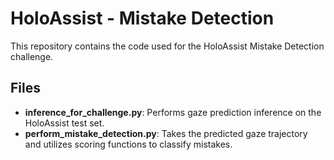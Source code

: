 # HoloAssist - Mistake Detection

This repository contains the code used for the HoloAssist Mistake Detection challenge.

## Files

- **inference_for_challenge.py**: Performs gaze prediction inference on the HoloAssist test set.
- **perform_mistake_detection.py**: Takes the predicted gaze trajectory and utilizes scoring functions to classify mistakes.

